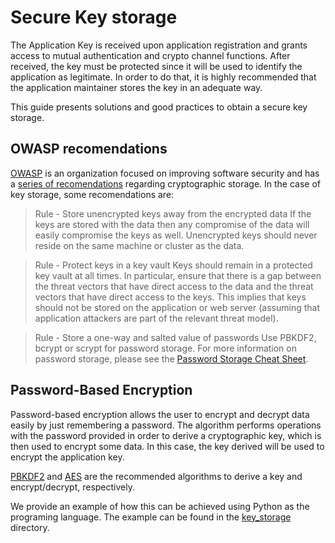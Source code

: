 # Secure Key storage

The Application Key is received upon application registration and grants access to mutual authentication and crypto channel functions. After received, the key must be protected since it will be used to identify the application as legitimate. In order to do that, it is highly recommended that the application maintainer stores the key in an adequate way.

This guide presents solutions and good practices to obtain a secure key storage.

## OWASP recomendations

[OWASP](https://www.owasp.org) is an organization focused on improving software security and has a [series of recomendations](https://www.owasp.org/index.php/Cryptographic_Storage_Cheat_Sheet) regarding cryptographic storage. In the case of key storage, some recomendations are:


> Rule - Store unencrypted keys away from the encrypted data
> If the keys are stored with the data then any compromise of the data will easily compromise the keys as well. Unencrypted keys should never reside on the same machine or cluster as the data.

> Rule - Protect keys in a key vault
> Keys should remain in a protected key vault at all times. In particular, ensure that there is a gap between the threat vectors that have direct access to the data and the threat vectors that have direct access to the keys. This implies that keys should not be stored on the application or web server (assuming that application attackers are part of the relevant threat model).

> Rule - Store a one-way and salted value of passwords
> Use PBKDF2, bcrypt or scrypt for password storage. For more information on password storage, please see the [Password Storage Cheat Sheet](https://www.owasp.org/index.php/Password_Storage_Cheat_Sheet).

## Password-Based Encryption

Password-based encryption allows the user to encrypt and decrypt data easily by just remembering a password. The algorithm performs operations with the password provided in order to derive a cryptographic key, which is then used to encrypt some data. In this case, the key derived will be used to encrypt the application key.

[PBKDF2](https://en.wikipedia.org/wiki/PBKDF2) and [AES](https://en.wikipedia.org/wiki/Advanced_Encryption_Standard) are the recommended algorithms to derive a key and encrypt/decrypt, respectively.

We provide an example of how this can be achieved using Python as the programing language. The example can be found in the [key_storage](./key_storage) directory.
